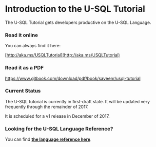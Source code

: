 # Introduction to the U-SQL Tutorial

The U-SQL Tutorial gets developers productive on the U-SQL Language. 

### Read it online

You can always find it here:

[http://aka.ms/USQLTutorial](http://aka.ms/USQLTutorial)

### Read it as a PDF

https://www.gitbook.com/download/pdf/book/saveenr/usql-tutorial


### Current Status

The U-SQL tutorial is currently in first-draft state. It will be updated very frequently through the remainder of 2017. 

It is scheduled for a v1 release in December of 2017.


### Looking for the U-SQL Language Reference?

You can find [**the language reference here**](https://msdn.microsoft.com/en-us/library/azure/mt591959.aspx).

